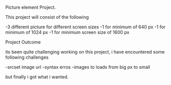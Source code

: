 Picture element Project.

This project will consist of the following

-3 different picture for different screen sizes
-1 for minimum of 640 px
-1 for minimum of 1024 px
-1 for minimum screen size of 1600 px


Project Outcome

its been quite challenging working on this project, i have encountered some following challenges

-srcset image url
-syntax erros
-images to loads from big px to small

but finally i got what i wanted.
